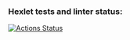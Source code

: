 ### Hexlet tests and linter status:
[![Actions Status](https://github.com/pasadem/dom-react-redux-project-lvl4/workflows/hexlet-check/badge.svg)](https://github.com/pasadem/dom-react-redux-project-lvl4/actions)